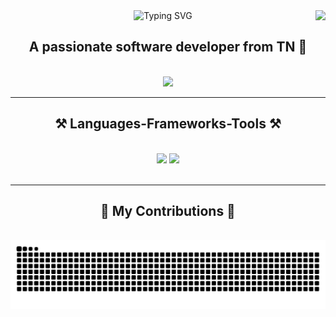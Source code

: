<img align="right" src="https://visitor-badge.laobi.icu/badge?page_id=TylerAustInW.TylerAustInW" />

<div align="center">
  <img src="https://readme-typing-svg.herokuapp.com/?font=Righteous&size=35&center=true&vCenter=true&width=500&height=70&duration=4000&lines=Hi+There!+👋;+I'm+Tyler+W!;" alt="Typing SVG">
</div>

<div align="center">
  
## A passionate software developer from TN 🌄

</div>

<br>

<div align="center">
  <a href="mailto:tylersphotography2018@gmail.com" target="_blank">
    <img src="https://img.shields.io/badge/Gmail-333333?style=for-the-badge&logo=gmail&logoColor=red" />
  </a>
</div>

---

<div align="center">

## ⚒️ Languages-Frameworks-Tools ⚒️

</div>

<br>

<div align="center"><img src="https://skillicons.dev/icons?i=react,bootstrap,mui,html,css,vscode,github,figma,tailwind,git,r">
    <img src="https://skillicons.dev/icons?i=nodejs,python,javascript,typescript,express,firebase,mongodb,c,java,nextjs,mysql,flask"><br></div>

<br>

---

<div align="center"><h2>🐍 My Contributions 🐍</h2><br>
  <img alt="snake eating my contributions" src="https://github.com/TylerAustInW/TylerAustInW-TylerAustInW/raw/output/github-contribution-grid-snake.svg">

<br><br><br></div>
